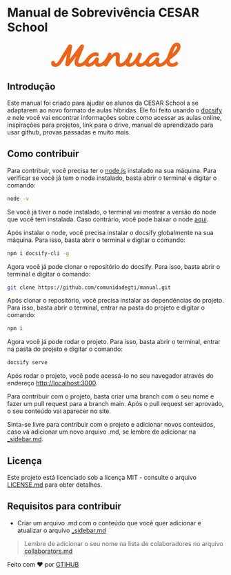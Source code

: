 # Manual de Sobrevivência CESAR School

<p align="center" width="100px">
<a href="https://manualgti.vercel.app/#/">
  <img width="300px" src="assets/svg/logo.svg" alt="Logo"/>
</a>
</p>  

## Introdução

Este manual foi criado para ajudar os alunos da CESAR School a se adaptarem ao novo formato de aulas híbridas. Ele foi feito usando o [docsify](https://docsify.js.org/#/) e nele você vai encontrar informações sobre como acessar as aulas online, inspirações para projetos, link para o drive, manual de aprendizado para usar github, provas passadas e muito mais.

## Como contribuir 

Para contribuir, você precisa ter o [node.js](https://nodejs.org/en/) instalado na sua máquina. Para verificar se você já tem o node instalado, basta abrir o terminal e digitar o comando:

```bash
node -v
```

Se você já tiver o node instalado, o terminal vai mostrar a versão do node que você tem instalada. Caso contrário, você pode baixar o node [aqui](https://nodejs.org/en/).

Após instalar o node, você precisa instalar o docsify globalmente na sua máquina. Para isso, basta abrir o terminal e digitar o comando:

```bash
npm i docsify-cli -g
```

Agora você já pode clonar o repositório do docsify. Para isso, basta abrir o terminal e digitar o comando:

```bash
git clone https://github.com/comunidadegti/manual.git
```

Após clonar o repositório, você precisa instalar as dependências do projeto. Para isso, basta abrir o terminal, entrar na pasta do projeto e digitar o comando:

```bash
npm i
```

Agora você já pode rodar o projeto. Para isso, basta abrir o terminal, entrar na pasta do projeto e digitar o comando:

```bash
docsify serve
```

Após rodar o projeto, você pode acessá-lo no seu navegador através do endereço [http://localhost:3000](http://localhost:3000). 

Para contribuir com o projeto, basta criar uma branch com o seu nome e fazer um pull request para a branch main. Após o pull request ser aprovado, o seu conteúdo vai aparecer no site.

Sinta-se livre para contribuir com o projeto e adicionar novos conteúdos, caso vá adicionar um novo arquivo .md, se lembre de adicionar na [_sidebar.md](https://github.com/comunidadegti/manual/blob/main/_sidebar.md). 

## Licença

Este projeto está licenciado sob a licença MIT - consulte o arquivo [LICENSE.md](https://github.com/comunidadegti/manual/blob/main/LICENSE) para obter detalhes.

## Requisitos para contribuir

* Criar um arquivo .md com o conteúdo que você quer adicionar e atualizar o arquivo [_sidebar.md](https://github.com/comunidadegti/manual/blob/main/_sidebar.md)

> Lembre de adicionar o seu nome na lista de colaboradores no arquivo [collaborators.md](https://github.com/comunidadegti/manual/blob/main/collaborators.md)

Feito com ❤️ por [GTIHUB](https://github.com/comunidadegti)
